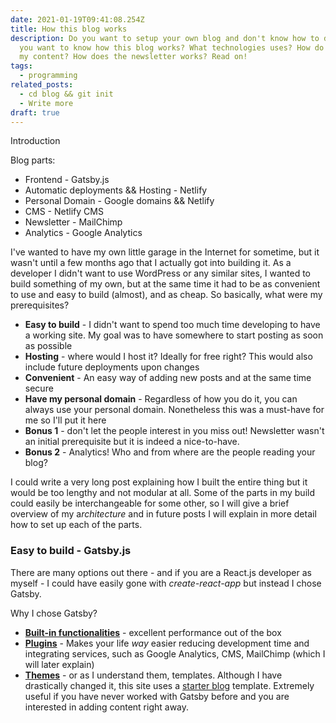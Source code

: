 ```yaml
---
date: 2021-01-19T09:41:08.254Z
title: How this blog works
description: Do you want to setup your own blog and don't know how to do it? Do
  you want to know how this blog works? What technologies uses? How do I manage
  my content? How does the newsletter works? Read on!
tags:
  - programming
related_posts:
  - cd blog && git init
  - Write more
draft: true
---
```

Introduction

Blog parts:

* Frontend - Gatsby.js
* Automatic deployments && Hosting - Netlify 
* Personal Domain - Google domains && Netlify
* CMS - Netlify CMS
* Newsletter - MailChimp
* Analytics - Google Analytics

I've wanted to have my own little garage in the Internet for sometime, but it wasn't until a few months ago that I actually got into building it. As a developer I didn't want to use WordPress or any similar sites, I wanted to build something of my own, but at the same time it had to be as convenient to use and easy to build (almost), and as cheap. So basically, what were my prerequisites?

* **Easy to build** - I didn't want to spend too much time developing to have a working site. My goal was to have somewhere to start posting as soon as possible
* **Hosting** - where would I host it? Ideally for free right? This would also include future deployments upon changes
* **Convenient** - An easy way of adding new posts and at the same time secure
* **Have my personal domain** - Regardless of how you do it, you can always use your personal domain. Nonetheless this was a must-have for me so I'll put it here
* **Bonus 1** - don't let the  people interest in you miss out! Newsletter wasn't an initial prerequisite but it is indeed a nice-to-have.
* **Bonus 2** - Analytics! Who and from where are the people reading your blog?

I could write a very long post explaining how I built the entire thing but it would be too lengthy and not modular at all. Some of the parts in my build could easily be interchangeable for some other, so I will give a brief overview of my a*rchitecture* and in future posts I will explain in more detail how to set up each of the parts.

### Easy to build - Gatsby.js

There are many options out there - and if you are a React.js developer as myself - I could have easily gone with *create-react-app* but instead I chose Gatsby. 

Why I chose Gatsby?

* **[Built-in functionalities](https://www.netlify.com/blog/2020/06/25/gatsby-101-features-benefits-and-trade-offs/)** - excellent performance out of the box
* **[Plugins](https://www.gatsbyjs.com/plugins)** - Makes your life *way* easier reducing development time and integrating services, such as Google Analytics, CMS, MailChimp (which I will later explain)
* **[Themes](https://www.gatsbyjs.com/docs/themes/)** - or as I understand them, templates. Although I have drastically changed it, this site uses a [starter blog](https://github.com/thomaswang/gatsby-personal-starter-blog) template. Extremely useful if you have never worked with Gatsby before and you are interested in adding content right away.
